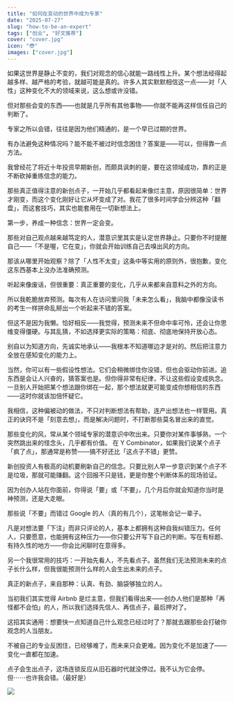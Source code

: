 ```yaml
---
title: "如何在变动的世界中成为专家"
date: "2025-07-27"
slug: "how-to-be-an-expert"
tags: ["创业", "好文推荐"]
cover: "cover.jpg"
icon: "😎"
images: ["cover.jpg"]
---
```

如果这世界是静止不变的，我们对观念的信心就能一路线性上升。某个想法经得起越多样、越严格的考验，就越可能是真的。许多人其实默默相信这一点——对「人性」这种变化不大的领域来说，这么想或许没错。



但对那些会变的东西——也就是几乎所有其他事物——你就不能再这样信任自己的判断了。



专家之所以会错，往往是因为他们精通的，是一个早已过期的世界。



有办法避免这种情况吗？能不能不被过时信念困住？答案是——可以，但得靠一点方法。



我曾经花了将近十年投资早期新创，而颇具讽刺的是，要在这领域成功，靠的正是不断砍掉重练信念的能力。



那些真正值得注意的新创点子，一开始几乎都看起来像烂主意，原因很简单：世界才刚变，而这个变化刚好让它从坏变成了对。我花了很多时间学会分辨这种「翻盘」，而这套技巧，其实也能套用在一切新想法上。



第一步，养成一种信念：世界一定会变。



那些对自己观点越来越笃定的人，潜意识里其实是认定世界静止。只要你不时提醒自己——「不是喔，它在变」，你就会开始训练自己去嗅出风的方向。



那该从哪里开始观察？除了「人性不太变」这条中等实用的原则外，很抱歉，变化这东西基本上没办法准确预测。



听起来像废话，但很重要：真正重要的变化，几乎从来都来自意料之外的方向。



所以我乾脆放弃预测。每次有人在访问里问我「未来怎么看」，我脑中都像没读书的考生一样拼命乱掰出一个听起来不错的答案。



但这不是因为我懒。恰好相反——我觉得，预测未来不但命中率可怜，还会让你思维变得僵硬。与其乱猜，不如选择更实际的策略：彻底、彻底地保持开放心态。



别自以为知道方向，先诚实地承认——我根本不知道哪边才是对的。然后把注意力全放在感知变化的能力上。



当然，你可以有一些假设性想法。它们会稍微绑住你没错，但也会驱动你前进。追东西是会让人兴奋的，猜答案也是。但你得非常有纪律，不让这些假设变成执念。
一旦别人开始把某个想法跟你绑在一起，那个想法就更可能变成你想相信的东西——这时你就该加倍怀疑它。



我相信，这种偏被动的做法，不只对判断想法有帮助，连产出想法也一样管用。真正的诀窍不是「刻意去想」，而是解决问题时，不打断那些莫名冒出来的直觉。



那些变化的风，常从某个领域专家的潜意识中吹出来。只要你对某件事够熟，一个突然跳出来的怪念头，几乎都有价值。
在 Y Combinator，如果我们说某个点子「疯了点」，那通常是称赞——搞不好还比「这点子不错」更赞。



新创投资人有极高的动机要刷新自己的信念。只要比别人早一步意识到某个点子不是垃圾，那就可能赚翻。这个回报不只是钱，更是你整个判断体系的现场验证。



因为创办人站在你面前，你得说「要」或「不要」，几个月后你就会知道你当时是神预测，还是大走眼。



那些说「不要」而错过 Google 的人（真的有几个），这笔帐会记一辈子。



凡是对想法要「下注」而非只评论的人，基本上都拥有这种自我纠错压力。任何人，只要愿意，也能拥有这种压力——你只要公开写下自己的判断。写在有标题、有持久性的地方——你会比闲聊时在意得多。



另一个我很常用的技巧：一开始先看人，不先看点子。虽然我们无法预测未来的点子长什么样，但我很能预测什么样的人会生出未来的点子。



真正的新点子，来自那种：认真、有劲、脑袋够独立的人。



当初我们其实觉得 Airbnb 是烂主意，但我们看得出来——创办人他们是那种「再怪都不会怕」的人，所以我们选择先信人、再信点子，最后押对了。



这招其实通用：想要快一点知道自己什么观念已经过时了？那就去跟那些会打破你观念的人当朋友。



不被自己的专业反困住，已经够难了，而未来只会更难。因为变化不是加速了——变化一直都在加速。



点子会生出点子，这场连锁反应从旧石器时代就没停过。我不认为它会停。
但⋯⋯也许我会错。（最好是）




![](https://prod-files-secure.s3.us-west-2.amazonaws.com/112d0858-5090-4d34-a606-b75eb8d65fd2/46476355-9cf3-4e99-9b7a-3531bc426380/1000202064.png?X-Amz-Algorithm=AWS4-HMAC-SHA256&X-Amz-Content-Sha256=UNSIGNED-PAYLOAD&X-Amz-Credential=ASIAZI2LB466SJ6Q2IPG%2F20251015%2Fus-west-2%2Fs3%2Faws4_request&X-Amz-Date=20251015T165043Z&X-Amz-Expires=3600&X-Amz-Security-Token=IQoJb3JpZ2luX2VjEND%2F%2F%2F%2F%2F%2F%2F%2F%2F%2FwEaCXVzLXdlc3QtMiJHMEUCIQCLOhMl8UZhaABNqRTgjxMcc9NiqijBi4StmW2%2BdMAbHQIgCp70ziCaQVyaPnox52bBS70Jd5patnR3XehtTTOLrOIq%2FwMIeRAAGgw2Mzc0MjMxODM4MDUiDLEq%2BzLXrDY%2BBPJv9SrcA7kiGflwVKaGk0V4eqCwE4DvMBT5eU2mBOrDYsUrRqDkTk6QICfV9r13z6md2k3zOXkVMbcGb1AF38zXA8p%2BEfSsLKDETnMm6lXJvyC3zXoxedBeOl1WpuBG1suCOnZw1E12E58qOYF%2B5Ci76dwHufdwAAfCE%2BWyiDg0A0lnMjV%2BNbRRM3QqAc03jlAcuHUdpWF6G490oHIB6Y3qQbbaEqpRgHL1tgysF0T9XR6WY5URTsi7a4eGVnTJC4bqixkDKSRwgueTHs2i65u6XaLBWrQPQw8O2wg1H9EnF%2Fw852NREdCO3dXOsmw%2FEtFv7rRaZTWZ%2BDwC88U0npijZjpjlcsxvNMkhQGzgZajOjxXAbV%2BOeAEgBZbzYiSfqrEQd2a8bSBtoIqmkA%2FNzL%2BZPnBZN93G6QQK6TDDO5KtffFySL4X7TQTBWjLCSvRIrhFoLMnfwRRHc63SDkwwyWslswxfo8qTnoRlIWgwGqaQEZnOW%2Bfv5jqD3DqNa0uPRuzLwDah71oh0eIk4sNA4BApB%2Fp4e18KXHkJOMFHCdwsbqPhl%2BJaJh%2F9qtSpGzsqQZfi%2BpSJPr9UxNx8DtWAPTTipC0UvBzr8hKtq7765ymcLKlh7mrplpbxZ5E%2BumSKcCMM%2BEv8cGOqUBp58AsuRYx2h%2BAlIWq7MV4FlQnj%2F0nBxVMlONrbCyLTibSugQydbyB9FNlD8ADmRpMByL5Gsfmz7SxQLYyDhUWxLx2t5Rx0LEgQkMj9KMPkg6%2F%2FJCSQ7g%2FuCtFN2V8Jh2zwHQC5SE6e96FdrYeyRPWHqRR80vmzocowkIiGRt15XG%2FbTqLqzPYTTNePVqyfMkhG3Zf5G7vENw7VTziUnxQ%2BiGkd3L&X-Amz-Signature=731bdd661d9aee668a2f7857e8437f09c09fa3b15cc29b86f336cb45e7177215&X-Amz-SignedHeaders=host&x-amz-checksum-mode=ENABLED&x-id=GetObject)

